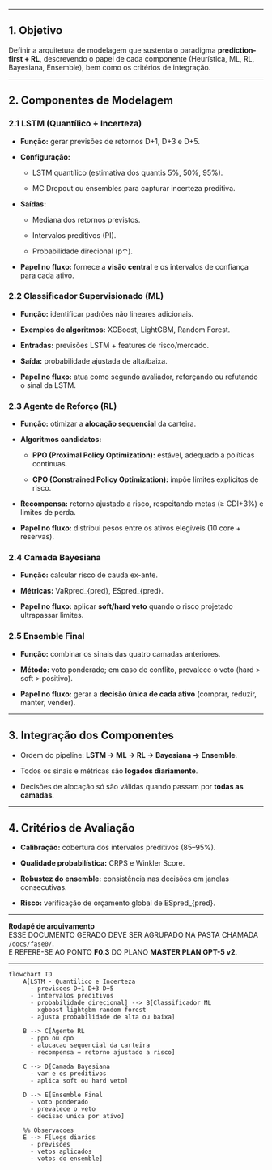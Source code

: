 
---

## 1. Objetivo

Definir a arquitetura de modelagem que sustenta o paradigma **prediction-first + RL**, descrevendo o papel de cada componente (Heurística, ML, RL, Bayesiana, Ensemble), bem como os critérios de integração.

---

## 2. Componentes de Modelagem

### 2.1 LSTM (Quantílico + Incerteza)

- **Função:** gerar previsões de retornos D+1, D+3 e D+5.
    
- **Configuração:**
    
    - LSTM quantílico (estimativa dos quantis 5%, 50%, 95%).
        
    - MC Dropout ou ensembles para capturar incerteza preditiva.
        
- **Saídas:**
    
    - Mediana dos retornos previstos.
        
    - Intervalos preditivos (PI).
        
    - Probabilidade direcional (p↑).
        
- **Papel no fluxo:** fornece a **visão central** e os intervalos de confiança para cada ativo.
    

### 2.2 Classificador Supervisionado (ML)

- **Função:** identificar padrões não lineares adicionais.
    
- **Exemplos de algoritmos:** XGBoost, LightGBM, Random Forest.
    
- **Entradas:** previsões LSTM + features de risco/mercado.
    
- **Saída:** probabilidade ajustada de alta/baixa.
    
- **Papel no fluxo:** atua como segundo avaliador, reforçando ou refutando o sinal da LSTM.
    

### 2.3 Agente de Reforço (RL)

- **Função:** otimizar a **alocação sequencial** da carteira.
    
- **Algoritmos candidatos:**
    
    - **PPO (Proximal Policy Optimization):** estável, adequado a políticas contínuas.
        
    - **CPO (Constrained Policy Optimization):** impõe limites explícitos de risco.
        
- **Recompensa:** retorno ajustado a risco, respeitando metas (≥ CDI+3%) e limites de perda.
    
- **Papel no fluxo:** distribui pesos entre os ativos elegíveis (10 core + reservas).
    

### 2.4 Camada Bayesiana

- **Função:** calcular risco de cauda ex-ante.
    
- **Métricas:** VaRpred_{pred}, ESpred_{pred}.
    
- **Papel no fluxo:** aplicar **soft/hard veto** quando o risco projetado ultrapassar limites.
    

### 2.5 Ensemble Final

- **Função:** combinar os sinais das quatro camadas anteriores.
    
- **Método:** voto ponderado; em caso de conflito, prevalece o veto (hard > soft > positivo).
    
- **Papel no fluxo:** gerar a **decisão única de cada ativo** (comprar, reduzir, manter, vender).
    

---

## 3. Integração dos Componentes

- Ordem do pipeline: **LSTM → ML → RL → Bayesiana → Ensemble**.
    
- Todos os sinais e métricas são **logados diariamente**.
    
- Decisões de alocação só são válidas quando passam por **todas as camadas**.
    

---

## 4. Critérios de Avaliação

- **Calibração:** cobertura dos intervalos preditivos (85–95%).
    
- **Qualidade probabilística:** CRPS e Winkler Score.
    
- **Robustez do ensemble:** consistência nas decisões em janelas consecutivas.
    
- **Risco:** verificação de orçamento global de ESpred_{pred}.
    

---

**Rodapé de arquivamento**  
ESSE DOCUMENTO GERADO DEVE SER AGRUPADO NA PASTA CHAMADA `/docs/fase0/`.  
E REFERE-SE AO PONTO **F0.3** DO PLANO **MASTER PLAN GPT-5 v2**.

---

```mermaid
flowchart TD
    A[LSTM - Quantilico e Incerteza
      - previsoes D+1 D+3 D+5
      - intervalos preditivos
      - probabilidade direcional] --> B[Classificador ML
      - xgboost lightgbm random forest
      - ajusta probabilidade de alta ou baixa]

    B --> C[Agente RL
      - ppo ou cpo
      - alocacao sequencial da carteira
      - recompensa = retorno ajustado a risco]

    C --> D[Camada Bayesiana
      - var e es preditivos
      - aplica soft ou hard veto]

    D --> E[Ensemble Final
      - voto ponderado
      - prevalece o veto
      - decisao unica por ativo]

    %% Observacoes
    E --> F[Logs diarios
      - previsoes
      - vetos aplicados
      - votos do ensemble]

```
